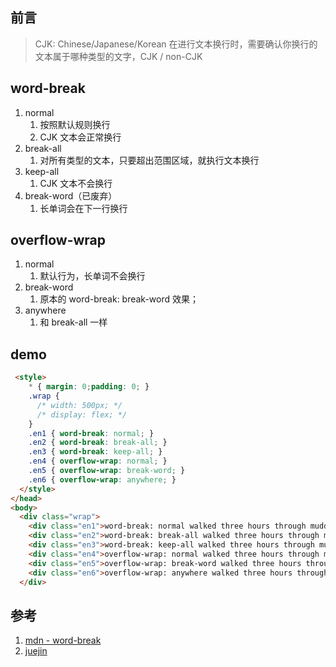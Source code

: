 ## 前言
> CJK: Chinese/Japanese/Korean
在进行文本换行时，需要确认你换行的文本属于哪种类型的文字，CJK / non-CJK

## word-break

1. normal
	1. 按照默认规则换行
	2. CJK 文本会正常换行
2. break-all
	1. 对所有类型的文本，只要超出范围区域，就执行文本换行
3. keep-all
	1. CJK 文本不会换行
4. break-word（已废弃）
	1. 长单词会在下一行换行

## overflow-wrap

1. normal
	1. 默认行为，长单词不会换行
2. break-word
	1. 原本的 word-break: break-word 效果；
3. anywhere
	1. 和 break-all 一样

## demo
```html
 <style>
    * { margin: 0;padding: 0; }
    .wrap {
      /* width: 500px; */
      /* display: flex; */
    }
    .en1 { word-break: normal; }
    .en2 { word-break: break-all; }
    .en3 { word-break: keep-all; }
    .en4 { overflow-wrap: normal; }
    .en5 { overflow-wrap: break-word; }
    .en6 { overflow-wrap: anywhere; }
  </style>
</head>
<body>
  <div class="wrap">
    <div class="en1">word-break: normal walked three hours through mudddddddddddddmuddddddddsdfsdfsdfsdfsdfsdfsdfsdfsdfsdfsdfsdfsdfsdfsdfsdfsddddddsdf sdf</div>
    <div class="en2">word-break: break-all walked three hours through mudddddddddddddmuddddddddsdfsdfsdfsdfsdfsdfsdfsdfsdfsdfsdfsdfsdfsdfsdfsdfsddddddsdf sdf</div>
    <div class="en3">word-break: keep-all walked three hours through mudddddddddddddmuddddddddsdfsdfsdfsdfsdfsdfsdfsdfsdfsdfsdfsdfsdfsdfsdfsdfsddddddsdf sdf</div>
    <div class="en4">overflow-wrap: normal walked three hours through mudddddddddddddmuddddddddsdfsdfsdfsdfsdfsdfsdfsdfsdfsdfsdfsdfsdfsdfsdfsdfsddddddsdf sdf</div>
    <div class="en5">overflow-wrap: break-word walked three hours through mudddddddddddddmuddddddddsdfsdfsdfsdfsdfsdfsdfsdfsdfsdfsdfsdfsdfsdfsdfsdfsddddddsdf sdf</div>
    <div class="en6">overflow-wrap: anywhere walked three hours through mudddddddddddddmuddddddddsdfsdfsdfsdfsdfsdfsdfsdfsdfsdfsdfsdfsdfsdfsdfsdfsddddddsdf sdf</div>
  </div>
```

## 参考
1. [mdn - word-break](https://developer.mozilla.org/en-US/docs/Web/CSS/word-break)
2. [juejin](https://juejin.cn/post/7111880813230161933)